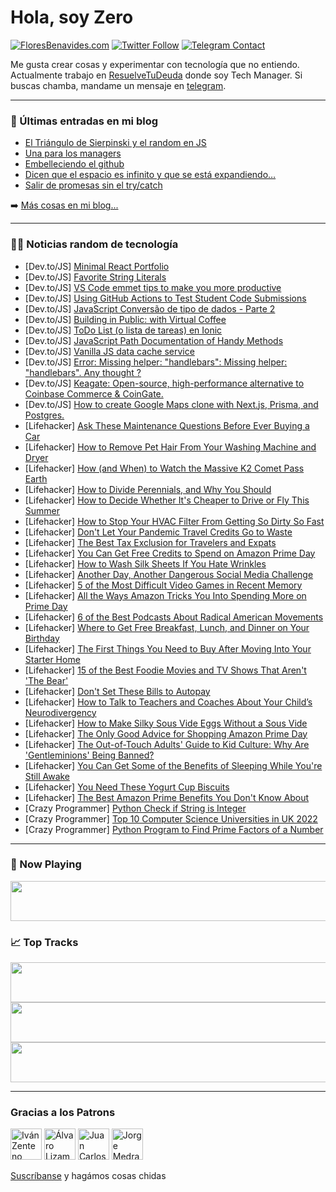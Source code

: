 # Hola, soy Zero

[![FloresBenavides.com](https://img.shields.io/website?down_message=oops&label=MiBlog&style=for-the-badge&up_message=online&url=https%3A%2F%2Ffloresbenavides.com)](https://floresbenavides.com) [![Twitter Follow](https://img.shields.io/twitter/follow/ZeroDragon?color=%231DA1F2&label=Follow&logo=twitter&logoColor=ffffff&style=for-the-badge)](https://twitter.com/zerodragon) [![Telegram Contact](https://img.shields.io/badge/escr%C3%ADbeme-ZeroDragon-%2326A5E4?style=for-the-badge&logo=telegram)](https://t.me/zerodragon)

Me gusta crear cosas y experimentar con tecnología que no entiendo.
Actualmente trabajo en [ResuelveTuDeuda](http://github.com/resuelve) donde soy Tech Manager.
Si buscas chamba, mandame un mensaje en [telegram](https://t.me/zerodragon).

---

### 📕 Últimas entradas en mi blog
<!-- BLOG-POST-LIST:START -->
- [El Triángulo de Sierpinski y el random en JS](https://floresbenavides.com/el-triangulo-de-sierpinski-y-el-random-en-js/)
- [Una para los managers](https://floresbenavides.com/una-para-los-managers/)
- [Embelleciendo el github](https://floresbenavides.com/embelleciendo-el-github/)
- [Dicen que el espacio es infinito y que se está expandiendo…](https://floresbenavides.com/dicen-que-el-espacio-es-infinito-y-que-se-esta-expandiendo/)
- [Salir de promesas sin el try/catch](https://floresbenavides.com/salir-de-promesas-sin-el-try-catch/)
<!-- BLOG-POST-LIST:END -->

➡️ [Más cosas en mi blog...](https://floresbenavides.com)

---

### 👨‍💻 Noticias random de tecnología
<!-- TECH-POSTS:START -->
- [Dev.to/JS] [Minimal React Portfolio](https://dev.to/shehabshalan/minimal-react-portfolio-3ncp)
- [Dev.to/JS] [Favorite String Literals](https://dev.to/kristenkinnearohlmann/favorite-string-literals-2k64)
- [Dev.to/JS] [VS Code emmet tips to make you more productive](https://dev.to/joseprest/vs-code-emmet-tips-to-make-you-more-productive-2pla)
- [Dev.to/JS] [Using GitHub Actions to Test Student Code Submissions](https://dev.to/bitproject/using-github-actions-to-test-student-code-submissions-3ef)
- [Dev.to/JS] [JavaScript Conversão de tipo de dados - Parte 2](https://dev.to/h4ck3rtr4d3r/javascript-conversao-de-tipo-de-dados-parte-2-hio)
- [Dev.to/JS] [Building in Public: with Virtual Coffee](https://dev.to/sadiejay/building-in-public-with-virtual-coffee-2h0a)
- [Dev.to/JS] [ToDo List &lpar;o lista de tareas&rpar; en Ionic](https://dev.to/enzotrucchi/todo-list-o-lista-de-tareas-en-ionic-2idn)
- [Dev.to/JS] [JavaScript Path Documentation of Handy Methods](https://dev.to/rajdeepdas/javascript-path-documentation-of-handy-methods-1c66)
- [Dev.to/JS] [Vanilla JS data cache service](https://dev.to/frozer/vanilla-js-data-cache-service-1ei2)
- [Dev.to/JS] [Error: Missing helper: &quot;handlebars&quot;: Missing helper: &quot;handlebars&quot;. Any thought ?](https://dev.to/adityanugroho09/error-missing-helper-handlebars-missing-helper-handlebars-any-thought--37h)
- [Dev.to/JS] [Keagate: Open-source, high-performance alternative to Coinbase Commerce &amp; CoinGate.](https://dev.to/mbagley1020/keagate-open-source-high-performance-alternative-to-coinbase-commerce-coingate-2h40)
- [Dev.to/JS] [How to create Google Maps clone with Next.js, Prisma, and Postgres.](https://dev.to/isaacdyor/how-to-create-google-maps-clone-with-nextjs-prisma-and-postgres-305h)
- [Lifehacker] [Ask These Maintenance Questions Before Ever Buying a Car](https://lifehacker.com/ask-these-maintenance-questions-before-ever-buying-a-ca-1849154999)
- [Lifehacker] [How to Remove Pet Hair From Your Washing Machine and Dryer](https://lifehacker.com/how-to-remove-pet-hair-from-your-washing-machine-and-dr-1849155006)
- [Lifehacker] [How &lpar;and When&rpar; to Watch the Massive K2 Comet Pass Earth](https://lifehacker.com/how-and-when-to-watch-the-massive-k2-comet-pass-earth-1849155026)
- [Lifehacker] [How to Divide Perennials, and Why You Should](https://lifehacker.com/how-to-divide-perennials-and-why-you-should-1849154899)
- [Lifehacker] [How to Decide Whether It&#39;s Cheaper to Drive or Fly This Summer](https://lifehacker.com/how-to-decide-whether-its-cheaper-to-drive-or-fly-this-1849154927)
- [Lifehacker] [How to Stop Your HVAC Filter From Getting So Dirty So Fast](https://lifehacker.com/how-to-stop-your-hvac-filter-from-getting-so-dirty-so-f-1849154937)
- [Lifehacker] [Don&#39;t Let Your Pandemic Travel Credits Go to Waste](https://lifehacker.com/dont-let-your-pandemic-travel-credits-go-to-waste-1849158039)
- [Lifehacker] [The Best Tax Exclusion for Travelers and Expats](https://lifehacker.com/the-best-tax-exclusion-for-travelers-and-expats-1849157086)
- [Lifehacker] [You Can Get Free Credits to Spend on Amazon Prime Day](https://lifehacker.com/you-can-get-free-credits-to-spend-on-amazon-prime-day-1849157648)
- [Lifehacker] [How to Wash Silk Sheets If You Hate Wrinkles](https://lifehacker.com/how-to-wash-silk-sheets-if-you-hate-wrinkles-1849158413)
- [Lifehacker] [Another Day, Another Dangerous Social Media Challenge](https://lifehacker.com/another-day-another-dangerous-social-media-challenge-1849157825)
- [Lifehacker] [5 of the Most Difficult Video Games in Recent Memory](https://lifehacker.com/5-of-the-most-difficult-video-games-in-recent-memory-1849157905)
- [Lifehacker] [All the Ways Amazon Tricks You Into Spending More on Prime Day](https://lifehacker.com/all-the-ways-amazon-tricks-you-into-spending-more-on-pr-1849158042)
- [Lifehacker] [6 of the Best Podcasts About Radical American Movements](https://lifehacker.com/6-of-the-best-podcasts-about-radical-american-movements-1849158055)
- [Lifehacker] [Where to Get Free Breakfast, Lunch, and Dinner on Your Birthday](https://lifehacker.com/where-to-get-free-breakfast-lunch-and-dinner-on-your-1849157226)
- [Lifehacker] [The First Things You Need to Buy After Moving Into Your Starter Home](https://lifehacker.com/the-first-things-you-need-to-buy-after-moving-into-your-1849157065)
- [Lifehacker] [15 of the Best Foodie Movies and TV Shows That Aren&#39;t &#39;The Bear&#39;](https://lifehacker.com/15-of-the-best-foodie-movies-and-tv-shows-that-arent-th-1849154310)
- [Lifehacker] [Don&#39;t Set These Bills to Autopay](https://lifehacker.com/dont-set-these-bills-to-autopay-1849156790)
- [Lifehacker] [How to Talk to Teachers and Coaches About Your Child’s Neurodivergency](https://lifehacker.com/how-to-talk-to-teachers-and-coaches-about-your-child-s-1849155910)
- [Lifehacker] [How to Make Silky Sous Vide Eggs Without a Sous Vide](https://lifehacker.com/how-to-make-silky-sous-vide-eggs-without-a-sous-vide-1849153289)
- [Lifehacker] [The Only Good Advice for Shopping Amazon Prime Day](https://lifehacker.com/the-only-good-advice-for-shopping-amazon-prime-day-1849154608)
- [Lifehacker] [The Out-of-Touch Adults&#39; Guide to Kid Culture: Why Are &#39;Gentleminions&#39; Being Banned?](https://lifehacker.com/minions-movie-gentleminions-banned-theaters-1849155607)
- [Lifehacker] [You Can Get Some of the Benefits of Sleeping While You&#39;re Still Awake](https://lifehacker.com/you-can-get-some-of-the-benefits-of-sleeping-while-your-1849154311)
- [Lifehacker] [You Need These Yogurt Cup Biscuits](https://lifehacker.com/you-need-these-yogurt-cup-biscuits-1849154731)
- [Lifehacker] [The Best Amazon Prime Benefits You Don&#39;t Know About](https://lifehacker.com/the-best-amazon-prime-benefits-you-dont-know-about-1849154312)
- [Crazy Programmer] [Python Check if String is Integer](https://www.thecrazyprogrammer.com/2022/07/python-check-if-string-is-integer.html)
- [Crazy Programmer] [Top 10 Computer Science Universities in UK 2022](https://www.thecrazyprogrammer.com/2022/07/computer-science-universities-in-uk.html)
- [Crazy Programmer] [Python Program to Find Prime Factors of a Number](https://www.thecrazyprogrammer.com/2022/07/python-program-to-find-prime-factors-of-a-number.html)<!-- TECH-POSTS:END -->

---

### 🎵 Now Playing
<a href="https://spotify-now-playing-dun.vercel.app/now-playing?open"><img src="https://spotify-now-playing-dun.vercel.app/now-playing" width="540" height="64"></a>

### 📈 Top Tracks
<a href="https://spotify-now-playing-dun.vercel.app/top-tracks?i=1&open"><img src="https://spotify-now-playing-dun.vercel.app/top-tracks?i=1" width="540" height="64"></a>
<a href="https://spotify-now-playing-dun.vercel.app/top-tracks?i=2&open"><img src="https://spotify-now-playing-dun.vercel.app/top-tracks?i=2" width="540" height="64"></a>
<a href="https://spotify-now-playing-dun.vercel.app/top-tracks?i=3&open"><img src="https://spotify-now-playing-dun.vercel.app/top-tracks?i=3" width="540" height="64"></a>

---

### Gracias a los Patrons
[<img src="https://avatars.githubusercontent.com/u/243380?v=4" alt="Iván Zenteno" width="50px">](https://github.com/k001) [<img src="https://avatars.githubusercontent.com/u/19955639?v=4" alt="Álvaro Lizama" width="50px">](https://github.com/alvarolizama) [<img src="https://avatars.githubusercontent.com/u/2718753?v=4" alt="Juan Carlos Ruiz" width="50px">](https://github.com/JuanCrg90) [<img src="https://avatars.githubusercontent.com/u/37025?v=4" alt="Jorge Medrano" width="50px">](https://github.com/h1pp1e) 

[Suscríbanse](https://www.patreon.com/zerodragon) y hagámos cosas chidas
